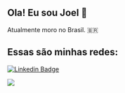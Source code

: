 
## Ola! Eu sou Joel :wave:

Atualmente moro no Brasil. 🇧🇷 

## Essas são minhas redes:

[![Linkedin Badge](https://img.shields.io/badge/-Linkedin-blue?style=flat-square&logo=Linkedin&logoColor=white&link=https://www.linkedin.com/in/joel-sousa-173745179/)](https://www.linkedin.com/in/joel-sousa-173745179/)

[![](https://img.shields.io/badge/-Gmail-222222?style=flat-square&logo=gmail&logoColor=white&link=mailto:joelfsousa95@gmail.com)](mailto:joelfsousa95@gmail.com)
<!--
[![](https://img.shields.io/badge/-Twitter-222222?style=flat-square&logo=twitter&logoColor=white&link=https://twitter.com/andersonf00)](https://twitter.com/andersonf00)
[![](https://img.shields.io/badge/-Medium-222222?style=flat-square&logo=medium&logoColor=white&link=https://medium.com/@fernandesanderson14)](https://medium.com/@fernandesanderson14)
[![](https://img.shields.io/badge/-DEV-222222?style=flat-square&logo=dev&logoColor=white&link=https://dev.to/andersonfernandes)](https://dev.to/andersonfernandes)
-->



<!--
**Joel-Sousa/Joel-Sousa** is a ✨ _special_ ✨ repository because its `README.md` (this file) appears on your GitHub profile.
###  ¯\\\(ツ)/¯
Here are some ideas to get you started:

- 🔭 I’m currently working on ...
- 🌱 I’m currently learning ...
- 👯 I’m looking to collaborate on ...
- 🤔 I’m looking for help with ...
- 💬 Ask me about ...
- 📫 How to reach me: ...
- 😄 Pronouns: ...
- ⚡ Fun fact: ...
-->
 
